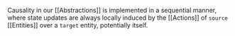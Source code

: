 Causality  in our [[Abstractions]] is implemented in a sequential manner, where state updates are always locally induced by the [[Actions]] of `source` [[Entities]] over a `target` entity, potentially itself. 